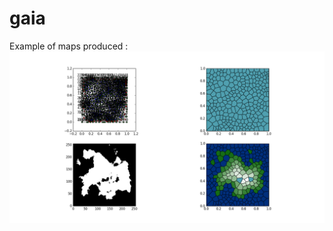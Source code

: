 # gaia
Example of maps produced :
![Map](https://raw.githubusercontent.com/pvigier/gaia/master/images/altitude.png)

